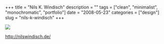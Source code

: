 +++
title = "Nils K. Windisch"
description = ""
tags = ["clean", "minimalist", "monochromatic", "portfolio"]
date = "2008-05-23"
categories = ["design"]
slug = "nils-k-windisch"
+++


 

  <div id="screens-thumbs" class="clearfix">
    <div class="txt-center" id="design-submission"><a href="http://nilswindisch.de/"><img id='bluga-thumbnail-1269' class='bluga-thumbnail large' src='/media/bluga/
wt4836a9e2d419c_0.jpg'/></a></div>  
  </div>   
<p><a href="http://nilswindisch.de/">http://nilswindisch.de/</a></p>




